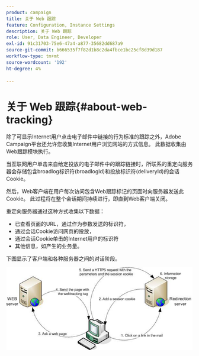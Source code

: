 ```yaml
---
product: campaign
title: 关于 Web 跟踪
feature: Configuration, Instance Settings
description: 关于 Web 跟踪
role: User, Data Engineer, Developer
exl-id: 91c31703-75e6-47a4-a877-35682dd687a9
source-git-commit: b666535f7f82d1b8c2da4fbce1bc25cf8d39d187
workflow-type: tm+mt
source-wordcount: '192'
ht-degree: 4%

---
```


# 关于 Web 跟踪{#about-web-tracking}

除了可显示Internet用户点击电子邮件中链接的行为标准的跟踪之外，Adobe Campaign平台还允许您收集Internet用户浏览网站的方式信息。 此数据收集由Web跟踪模块执行。

当互联网用户单击来自给定投放的电子邮件中的跟踪链接时，所联系的重定向服务器会存储包含broadlog标识符(broadlogId)和投放标识符(deliveryId)的会话Cookie。

然后，Web客户端在用户每次访问包含Web跟踪标记的页面时向服务器发送此Cookie。 此过程将在整个会话期间持续进行，即直到Web客户端关闭。

重定向服务器通过这种方式收集以下数据：

* 已查看页面的URL，通过作为参数发送的标识符，
* 通过会话Cookie访问网页的投放，
* 通过会话Cookie单击的Internet用户的标识符
* 其他信息，如产生的业务量。

下图显示了客户端和各种服务器之间的对话阶段。

![](assets/d_ncs_integration_webtracking_structure1.png)
